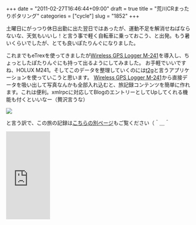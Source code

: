+++
date = "2011-02-27T16:46:44+09:00"
draft = true
title = "荒川CRまったりポタリング"
categories = ["cycle"]
slug = "1852"
+++

土曜日にがっつり休日出勤に出た翌日ではあったが、運動不足を解消せねばならないな、天気もいいし！と言う事で軽く自転車に乗っておこう、と出発。もう暑いくらいでしたが、とても良いぽたりんぐになりました。

これまでもeTrexを使ってきましたが<a href="http://www.amazon.co.jp/gp/product/B001LGIK5O?ie=UTF8&tag=kerurudigit-22&linkCode=as2&camp=247&creative=1211&creativeASIN=B001LGIK5O">Wireless GPS Logger M-241</a><img src="http://www.assoc-amazon.jp/e/ir?t=kerurudigit-22&l=as2&o=9&a=B001LGIK5O" width="1" height="1" border="0" alt="" style="border:none !important; margin:0px !important;" />を導入し、ちょっとしたぽたりんぐにも持って出るようにしてみました。
お手軽でいいですね、HOLUX M241。そしてこのデータを整理していくのには<a href="http://etgps.net/gps/t2g/">t2g</a>と言うアプリケーションを使っていこうと思います。
<a href="http://www.amazon.co.jp/gp/product/B001LGIK5O?ie=UTF8&tag=kerurudigit-22&linkCode=as2&camp=247&creative=1211&creativeASIN=B001LGIK5O">Wireless GPS Logger M-241</a><img src="http://www.assoc-amazon.jp/e/ir?t=kerurudigit-22&l=as2&o=9&a=B001LGIK5O" width="1" height="1" border="0" alt="" style="border:none !important; margin:0px !important;" />から直接データを吸い出して写真なんかも全部入れ込むと、旅記録コンテンツを簡単に作れます。これは便利。xmlrpcに対応してBlogのエントリーとしてUpしてくれる機能も付くといいなー（贅沢言うな）

<img src="http://maps.google.com/maps/api/staticmap?maptype=roadmap&center=35.783118,139.695458&size=640x600&sensor=false&path=color:0xFF0000FE|weight:2|enc:mvoyEu{atYt`CdArgCwF@zJrAoG|XtBaKb^mQf[ko@xZ_Qvh@}Z~h@cw@vd@_HdL|DjIqTn`AwHhwAya@xfAsHh^nD`sAqJbbBtHd`Bq@bDu@eKsX~dA{y@vjB`_AooBjTgbAmFuwAvJuhByDyjAnIaa@v`@_eA`IqxAvT}~@iEeJzEmJh}@ak@fVub@fSyk@t`@eL{Osu@aoA`Nu^qASkGoDZkAaGm{@{@wI|PgQ{A" border="0" />

と言う訳で、この旅の記録は<a href="http://keruru.1974.jp/GPSdata/2011-02-27_13-44-55.htm">こちらの別ページ</a>もご覧ください（＾＿＾

<iframe src="http://rcm-jp.amazon.co.jp/e/cm?t=kerurudigit-22&o=9&p=8&l=as1&asins=B001LGIK5O&fc1=000000&IS2=1&lt1=_blank&m=amazon&lc1=0000FF&bc1=000000&bg1=FFFFFF&f=ifr" style="width:120px;height:240px;" scrolling="no" marginwidth="0" marginheight="0" frameborder="0"></iframe>
